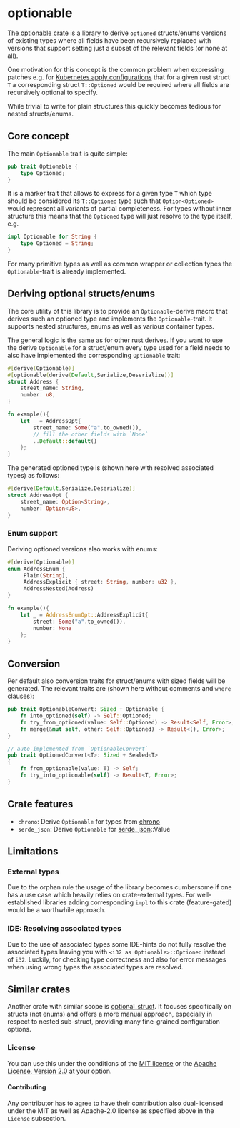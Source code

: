 # optionable

[The optionable crate](https://crates.io/crates/optionable) is a library to derive `optioned` structs/enums versions of existing types
where all fields have been recursively replaced with versions that support setting just a subset of the relevant fields (or none at all).

One motivation for this concept is the common problem when expressing patches e.g. for [Kubernetes apply configurations](https://pkg.go.dev/k8s.io/client-go/applyconfigurations)
that for a given rust struct `T` a corresponding struct `T::Optioned` would be required where all fields are recursively optional
to specify.

While trivial to write for plain structures this quickly becomes tedious for nested structs/enums.

## Core concept
The main `Optionable` trait is quite simple:
```rust
pub trait Optionable {
    type Optioned;
}
```
It is a marker trait that allows to express for a given type `T` which type should be considered its `T::Optioned` type
such that `Option<Optioned>` would represent all variants of partial completeness.
For types without inner structure this means that the `Optioned` type will just resolve to the type itself, e.g.
```rust
impl Optionable for String {
    type Optioned = String;
}
```
For many primitive types as well as common wrapper or collection types the `Optionable`-trait is already implemented.

## Deriving optional structs/enums

The core utility of this library is to provide an `Optionable`-derive macro that derives such an optioned type
and implements the `Optionable`-trait. It supports nested structures, enums as well as various container types.

The general logic is the same as for other rust derives. If you want to use the derive `Optionable` for a struct/enum
every type used for a field needs to also have implemented the corresponding `Optionable` trait:
```rust
#[derive(Optionable)]
#[optionable(derive(Default,Serialize,Deserialize))]
struct Address {
    street_name: String,
    number: u8,
}

fn example(){
    let _ = AddressOpt{
        street_name: Some("a".to_owned()),
        // fill the other fields with `None`
        ..Default::default()
    };
}
```

The generated optioned type is (shown here with resolved associated types) as follows:
```rust
#[derive(Default,Serialize,Deserialize)]
struct AddressOpt {
    street_name: Option<String>,
    number: Option<u8>,
}
```

### Enum support
Deriving optioned versions also works with enums:
```rust
#[derive(Optionable)]
enum AddressEnum {
     Plain(String),
     AddressExplicit { street: String, number: u32 },
     AddressNested(Address)
}

fn example(){
    let _ = AddressEnumOpt::AddressExplicit{
        street: Some("a".to_owned()),
        number: None 
    };
}
```

## Conversion
Per default also conversion traits for struct/enums with sized fields will be generated.
The relevant traits are (shown here without comments and `where` clauses):
```rust
pub trait OptionableConvert: Sized + Optionable {
    fn into_optioned(self) -> Self::Optioned;
    fn try_from_optioned(value: Self::Optioned) -> Result<Self, Error>;
    fn merge(&mut self, other: Self::Optioned) -> Result<(), Error>;
}

// auto-implemented from `OptionableConvert`
pub trait OptionedConvert<T>: Sized + Sealed<T>
{
    fn from_optionable(value: T) -> Self;
    fn try_into_optionable(self) -> Result<T, Error>;
}
```

## Crate features
- `chrono`: Derive `Optionable` for types from [chrono](https://docs.rs/chrono/latest/chrono/)
- `serde_json`: Derive `Optionable` for [serde_json](https://docs.rs/serde_json/latest/serde_json/)::Value

## Limitations

### External types
Due to the orphan rule the usage of the library becomes cumbersome if one has a use case which heavily relies on crate-external types.
For well-established libraries adding corresponding `impl` to this crate (feature-gated) would be a worthwhile approach.

### IDE: Resolving associated types
Due to the use of associated types some IDE-hints do not fully resolve the associated types leaving you with
`<i32 as Optionable>::Optioned` instead of `i32`. Luckily, for checking type correctness and also for error messages
when using wrong types the associated types are resolved.

## Similar crates
Another crate with similar scope is [optional_struct](https://crates.io/crates/optional_struct).
It focuses specifically on structs (not enums) and offers a more manual approach, especially in respect to nested sub-struct,
providing many fine-grained configuration options.

### License
You can use this under the conditions of the [MIT license](LICENSE-MIT) or the [Apache License, Version 2.0](LICENSE-APACHE) at your option.

#### Contributing
Any contributor has to agree to have their contribution also dual-licensed under the MIT as well as Apache-2.0 license as
specified above in the `License` subsection.